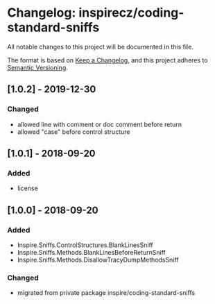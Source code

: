 # Changelog: inspirecz/coding-standard-sniffs
All notable changes to this project will be documented in this file.

The format is based on [Keep a Changelog](https://keepachangelog.com/en/1.0.0/),
and this project adheres to [Semantic Versioning](https://semver.org/spec/v2.0.0.html).

## [1.0.2] - 2019-12-30
### Changed
- allowed line with comment or doc comment before return
- allowed "case" before control structure

## [1.0.1] - 2018-09-20
### Added
- license

## [1.0.0] - 2018-09-20
### Added
- Inspire.Sniffs.ControlStructures.BlankLinesSniff
- Inspire.Sniffs.Methods.BlankLinesBeforeReturnSniff
- Inspire.Sniffs.Methods.DisallowTracyDumpMethodsSniff

### Changed
- migrated from private package inspire/coding-standard-sniffs
